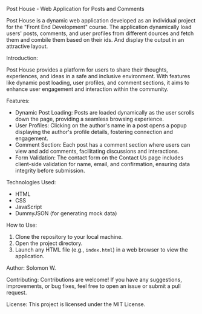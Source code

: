 Post House - Web Application for Posts and Comments

Post House is a dynamic web application developed as an individual project for the "Front End Development" course.
The application dynamically load users' posts, comments, and user profiles from different dources and fetch them and combile them based on their ids. 
And display the output in an attractive layout.

Introduction:

Post House provides a platform for users to share their thoughts, experiences, and ideas in a safe and inclusive environment. With features like dynamic post loading, user profiles, and comment sections, it aims to enhance user engagement and interaction within the community.

Features:

- Dynamic Post Loading: Posts are loaded dynamically as the user scrolls down the page, providing a seamless browsing experience.
- User Profiles: Clicking on the author's name in a post opens a popup displaying the author's profile details, fostering connection and engagement.
- Comment Section: Each post has a comment section where users can view and add comments, facilitating discussions and interactions.
- Form Validation: The contact form on the Contact Us page includes client-side validation for name, email, and confirmation, ensuring data integrity before submission.

Technologies Used:

- HTML
- CSS
- JavaScript
- DummyJSON (for generating mock data)

How to Use:

1. Clone the repository to your local machine.
2. Open the project directory.
3. Launch any HTML file (e.g., `index.html`) in a web browser to view the application.

Author: Solomon W.

Contributing:
Contributions are welcome! If you have any suggestions, improvements, or bug fixes, feel free to open an issue or submit a pull request.

License:
This project is licensed under the MIT License.
